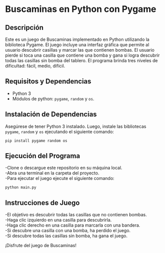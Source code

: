 # Buscaminas en Python con Pygame

## Descripción
Este es un juego de Buscaminas implementado en Python utilizando la biblioteca Pygame. El juego incluye una interfaz gráfica que permite al usuario descubrir casillas y marcar las que contienen bombas. El usuario pierde si toca una casilla que contiene una bomba y gana si logra descubrir todas las casillas sin bomba del tablero. El programa brinda tres niveles de dificultad: fácil, medio, difícil.  

## Requisitos y Dependencias
- Python 3  
- Módulos de python: `pygame`, `random` y `os`.

## Instalación de Dependencias
Asegúrese de tener Python 3 instalado. Luego, instale las bibliotecas `pygame`, `random` y `os` ejecutando el siguiente comando:  

`pip install pygame random os`

## Ejecución del Programa
-Clone o descargue este repositorio en su máquina local.  
-Abra una terminal en la carpeta del proyecto.  
-Para ejecutar el juego ejecute el siguiente comando:  

`python main.py`

## Instrucciones de Juego
-El objetivo es descubrir todas las casillas que no contienen bombas.  
-Haga clic izquierdo en una casilla para descubrirla.  
-Haga clic derecho en una casilla para marcarla con una bandera.  
-Si descubre una casilla con una bomba, ha perdido el juego.  
-Si descubre todas las casillas sin bomba, ha gana el juego.  

¡Disfrute del juego de Buscaminas!  
